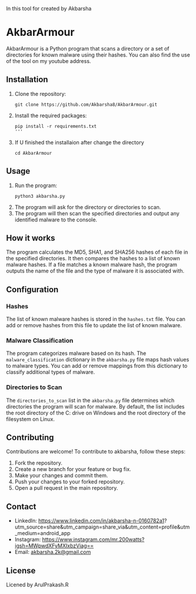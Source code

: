 In this tool for created by Akbarsha
# AkbarArmour

AkbarArmour is a Python program that scans a directory or a set of directories for known malware using their hashes.
You can also find the use of the tool on my youtube address.

## Installation

1. Clone the repository:
    ```
    git clone https://github.com/Akbarsha8/AkbarArmour.git
    ```
2. Install the required packages:
    ```
    pip install -r requirements.txt
    '''
3. If U finished the installaion after change the directory
   ```
   cd AkbarArmour

## Usage

1. Run the program:
    ```
    python3 akbarsha.py
    ```
2. The program will ask for the directory or directories to scan.
3. The program will then scan the specified directories and output any identified malware to the console.

## How it works

The program calculates the MD5, SHA1, and SHA256 hashes of each file in the specified directories. It then compares the hashes to a list of known malware hashes. If a file matches a known malware hash, the program outputs the name of the file and the type of malware it is associated with.

## Configuration

### Hashes

The list of known malware hashes is stored in the `hashes.txt` file. You can add or remove hashes from this file to update the list of known malware.

### Malware Classification

The program categorizes malware based on its hash. The `malware_classification` dictionary in the `akbarsha.py` file maps hash values to malware types. You can add or remove mappings from this dictionary to classify additional types of malware.

### Directories to Scan

The `directories_to_scan` list in the `akbarsha.py` file determines which directories the program will scan for malware. By default, the list includes the root directory of the C: drive on Windows and the root directory of the filesystem on Linux.

## Contributing
Contributions are welcome! To contribute to akbarsha, follow these steps:

1. Fork the repository.
2. Create a new branch for your feature or bug fix.
3. Make your changes and commit them.
4. Push your changes to your forked repository.
5. Open a pull request in the main repository.


## Contact

- LinkedIn: https://www.linkedin.com/in/akbarsha-n-0160782a1? 
   utm_source=share&utm_campaign=share_via&utm_content=profile&utm_medium=android_app
- Instagram: https://www.instagram.com/mr.200watts?igsh=MWpwdXFyMXIxbzViag==
- Email: akbarsha.2k@gmail.com

## License

Licened by ArulPrakash.R
